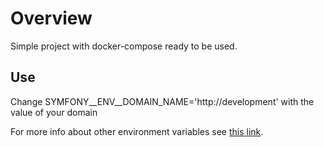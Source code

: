 # Overview
Simple project with docker-compose ready to be used.

## Use
Change SYMFONY__ENV__DOMAIN_NAME='http://development' with the value of your domain

For more info about other environment variables see [this link](https://hub.docker.com/r/wallabag/wallabag/).
